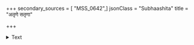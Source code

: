 +++
secondary_sources = [ "MSS_0642",]
jsonClass = "Subhaashita"
title = "अतृणे सतृणा"

+++

<details><summary>Text</summary>

अतृणे सतृणा यस्मिन् सतृणे तृणवर्जिता मही यत्र।  
तस्मिञ्शिरा प्रदिष्टा वक्तव्यं वा धनं तत्र॥
</details>
